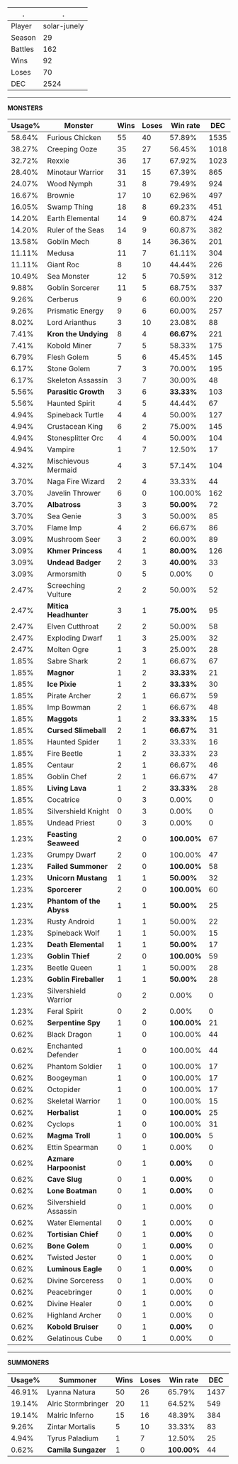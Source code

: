 .|.
|-|-
Player|solar-junely
Season|29
Battles|162
Wins|92
Loses|70
DEC|2524

---
**MONSTERS**

Usage%|Monster|Wins|Loses|Win rate|DEC|
-|-|-|-|-|-|
58.64%|Furious Chicken|55|40|57.89%|1535|
38.27%|Creeping Ooze|35|27|56.45%|1018|
32.72%|Rexxie|36|17|67.92%|1023|
28.40%|Minotaur Warrior|31|15|67.39%|865|
24.07%|Wood Nymph|31|8|79.49%|924|
16.67%|Brownie|17|10|62.96%|497|
16.05%|Swamp Thing|18|8|69.23%|451|
14.20%|Earth Elemental|14|9|60.87%|424|
14.20%|Ruler of the Seas|14|9|60.87%|382|
13.58%|Goblin Mech|8|14|36.36%|201|
11.11%|Medusa|11|7|61.11%|304|
11.11%|Giant Roc|8|10|44.44%|226|
10.49%|Sea Monster|12|5|70.59%|312|
9.88%|Goblin Sorcerer|11|5|68.75%|337|
9.26%|Cerberus|9|6|60.00%|220|
9.26%|Prismatic Energy|9|6|60.00%|257|
8.02%|Lord Arianthus|3|10|23.08%|88|
7.41%|**Kron the Undying**|8|4|**66.67%**|221|
7.41%|Kobold Miner|7|5|58.33%|175|
6.79%|Flesh Golem|5|6|45.45%|145|
6.17%|Stone Golem|7|3|70.00%|195|
6.17%|Skeleton Assassin|3|7|30.00%|48|
5.56%|**Parasitic Growth**|3|6|**33.33%**|103|
5.56%|Haunted Spirit|4|5|44.44%|67|
4.94%|Spineback Turtle|4|4|50.00%|127|
4.94%|Crustacean King|6|2|75.00%|145|
4.94%|Stonesplitter Orc|4|4|50.00%|104|
4.94%|Vampire|1|7|12.50%|17|
4.32%|Mischievous Mermaid|4|3|57.14%|104|
3.70%|Naga Fire Wizard|2|4|33.33%|44|
3.70%|Javelin Thrower|6|0|100.00%|162|
3.70%|**Albatross**|3|3|**50.00%**|72|
3.70%|Sea Genie|3|3|50.00%|85|
3.70%|Flame Imp|4|2|66.67%|86|
3.09%|Mushroom Seer|3|2|60.00%|89|
3.09%|**Khmer Princess**|4|1|**80.00%**|126|
3.09%|**Undead Badger**|2|3|**40.00%**|33|
3.09%|Armorsmith|0|5|0.00%|0|
2.47%|Screeching Vulture|2|2|50.00%|52|
2.47%|**Mitica Headhunter**|3|1|**75.00%**|95|
2.47%|Elven Cutthroat|2|2|50.00%|58|
2.47%|Exploding Dwarf|1|3|25.00%|32|
2.47%|Molten Ogre|1|3|25.00%|28|
1.85%|Sabre Shark|2|1|66.67%|67|
1.85%|**Magnor**|1|2|**33.33%**|21|
1.85%|**Ice Pixie**|1|2|**33.33%**|30|
1.85%|Pirate Archer|2|1|66.67%|59|
1.85%|Imp Bowman|2|1|66.67%|48|
1.85%|**Maggots**|1|2|**33.33%**|15|
1.85%|**Cursed Slimeball**|2|1|**66.67%**|31|
1.85%|Haunted Spider|1|2|33.33%|16|
1.85%|Fire Beetle|1|2|33.33%|23|
1.85%|Centaur|2|1|66.67%|46|
1.85%|Goblin Chef|2|1|66.67%|47|
1.85%|**Living Lava**|1|2|**33.33%**|28|
1.85%|Cocatrice|0|3|0.00%|0|
1.85%|Silvershield Knight|0|3|0.00%|0|
1.85%|Undead Priest|0|3|0.00%|0|
1.23%|**Feasting Seaweed**|2|0|**100.00%**|67|
1.23%|Grumpy Dwarf|2|0|100.00%|47|
1.23%|**Failed Summoner**|2|0|**100.00%**|58|
1.23%|**Unicorn Mustang**|1|1|**50.00%**|32|
1.23%|**Sporcerer**|2|0|**100.00%**|60|
1.23%|**Phantom of the Abyss**|1|1|**50.00%**|25|
1.23%|Rusty Android|1|1|50.00%|22|
1.23%|Spineback Wolf|1|1|50.00%|15|
1.23%|**Death Elemental**|1|1|**50.00%**|17|
1.23%|**Goblin Thief**|2|0|**100.00%**|59|
1.23%|Beetle Queen|1|1|50.00%|28|
1.23%|**Goblin Fireballer**|1|1|**50.00%**|28|
1.23%|Silvershield Warrior|0|2|0.00%|0|
1.23%|Feral Spirit|0|2|0.00%|0|
0.62%|**Serpentine Spy**|1|0|**100.00%**|21|
0.62%|Black Dragon|1|0|100.00%|44|
0.62%|Enchanted Defender|1|0|100.00%|44|
0.62%|Phantom Soldier|1|0|100.00%|17|
0.62%|Boogeyman|1|0|100.00%|17|
0.62%|Octopider|1|0|100.00%|17|
0.62%|Skeletal Warrior|1|0|100.00%|15|
0.62%|**Herbalist**|1|0|**100.00%**|25|
0.62%|Cyclops|1|0|100.00%|31|
0.62%|**Magma Troll**|1|0|**100.00%**|5|
0.62%|Ettin Spearman|0|1|0.00%|0|
0.62%|**Azmare Harpoonist**|0|1|**0.00%**|0|
0.62%|**Cave Slug**|0|1|**0.00%**|0|
0.62%|**Lone Boatman**|0|1|**0.00%**|0|
0.62%|Silvershield Assassin|0|1|0.00%|0|
0.62%|Water Elemental|0|1|0.00%|0|
0.62%|**Tortisian Chief**|0|1|**0.00%**|0|
0.62%|**Bone Golem**|0|1|**0.00%**|0|
0.62%|Twisted Jester|0|1|0.00%|0|
0.62%|**Luminous Eagle**|0|1|**0.00%**|0|
0.62%|Divine Sorceress|0|1|0.00%|0|
0.62%|Peacebringer|0|1|0.00%|0|
0.62%|Divine Healer|0|1|0.00%|0|
0.62%|Highland Archer|0|1|0.00%|0|
0.62%|**Kobold Bruiser**|0|1|**0.00%**|0|
0.62%|Gelatinous Cube|0|1|0.00%|0|

---
**SUMMONERS**

Usage%|Summoner|Wins|Loses|Win rate|DEC|
-|-|-|-|-|-|
46.91%|Lyanna Natura|50|26|65.79%|1437|
19.14%|Alric Stormbringer|20|11|64.52%|549|
19.14%|Malric Inferno|15|16|48.39%|384|
9.26%|Zintar Mortalis|5|10|33.33%|83|
4.94%|Tyrus Paladium|1|7|12.50%|25|
0.62%|**Camila Sungazer**|1|0|**100.00%**|44|
